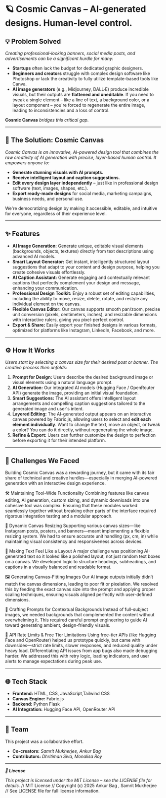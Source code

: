# 🪐 Cosmic Canvas – AI-generated designs. Human-level control.

## 💡 Problem Solved

*Creating professional-looking banners, social media posts, and advertisements can be a significant hurdle for many:*

  * **Startups** often lack the budget for dedicated graphic designers.
  * **Beginners and creators** struggle with complex design software like Photoshop or lack the creativity to fully utilize template-based tools like Canva.
  * **AI image generators** (e.g., Midjourney, DALL·E) produce incredible visuals, but their outputs are **flattened and uneditable**. If you need to tweak a single element – like a line of text, a background color, or a layout component – you're forced to regenerate the entire image, leading to inconsistencies and a loss of control.

**Cosmic Canvas** *bridges this critical gap*.

-----

## 🚀 The Solution: Cosmic Canvas

*Cosmic Canvas is an innovative, AI-powered design tool that combines the raw creativity of AI generation with precise, layer-based human control. It empowers anyone to:*

  * **Generate stunning visuals with AI prompts.**
  * **Receive intelligent layout and caption suggestions.**
  * **Edit every design layer independently** – just like in professional design software (text, images, shapes, etc.).
  * **Export ready-made designs** for social media, marketing campaigns, business needs, and personal use.

We're democratizing design by making it accessible, editable, and intuitive for everyone, regardless of their experience level.

-----

## ✨ Features

  * **AI Image Generation:** Generate unique, editable visual elements (backgrounds, objects, textures) directly from text descriptions using advanced AI models.
  * **Smart Layout Generator:** Get instant, intelligently structured layout suggestions that adapt to your content and design purpose, helping you create cohesive visuals effortlessly.
  * **AI Caption Assistant:** Generate engaging and contextually relevant captions that perfectly complement your design and message, enhancing your communication.
  * **Professional Design Toolkit:** Enjoy a robust set of editing capabilities, including the ability to move, resize, delete, rotate, and restyle any individual element on the canvas.
  * **Flexible Canvas Editor:** Our canvas supports smooth pan/zoom, precise unit conversion (pixels, centimeters, inches), and resizable dimensions with interactive rulers, giving you pixel-perfect control.
  * **Export & Share:** Easily export your finished designs in various formats, optimized for platforms like Instagram, LinkedIn, Facebook, and more.

-----

## ⚙️ How It Works

*Users start by selecting a canvas size for their desired post or banner. The creative process then unfolds:*

1.  **Prompt for Design:** Users describe the desired background image or visual elements using a natural language prompt.
2.  **AI Generation:** Our integrated AI models (Hugging Face / OpenRouter API) generate the image, providing an initial visual foundation.
3.  **Smart Suggestions:** The AI assistant offers intelligent layout arrangements and compelling caption suggestions tailored to the generated image and user's intent.
4.  **Layered Editing:** The AI-generated output appears on an interactive canvas powered by Fabric.js, allowing users to select and **edit each element individually**. Want to change the text, move an object, or tweak a color? You can do it directly, without regenerating the whole image.
5.  **Refine & Export:** Users can further customize the design to perfection before exporting it for their intended platform.

-----

## 🧩 Challenges We Faced
Building Cosmic Canvas was a rewarding journey, but it came with its fair share of technical and creative hurdles—especially in merging AI-powered generation with an interactive design experience.

🛠️ Maintaining Tool-Wide Functionality
Combining features like canvas editing, AI generation, custom sizing, and dynamic downloads into one cohesive tool was complex. Ensuring that these modules worked seamlessly together without breaking other parts of the interface required rigorous integration testing and a modular approach.

📏 Dynamic Canvas Resizing
Supporting various canvas sizes—like Instagram posts, posters, and banners—meant implementing a flexible resizing system. We had to ensure accurate unit handling (px, cm, in) while maintaining visual consistency and responsiveness across devices.

🧾 Making Text Feel Like a Layout
A major challenge was positioning AI-generated text so it looked like a polished layout, not just random text boxes on a canvas. We developed logic to structure headings, subheadings, and captions in a visually balanced and readable format.

🖼️ Generating Canvas-Fitting Images
Our AI image outputs initially didn’t match the canvas dimensions, leading to poor fit or pixelation. We resolved this by feeding the exact canvas size into the prompt and applying proper scaling techniques, ensuring visuals aligned perfectly with user-defined dimensions.

🎯 Crafting Prompts for Contextual Backgrounds
Instead of full-subject images, we needed backgrounds that complemented the content without overwhelming it. This required careful prompt engineering to guide AI toward generating ambient, design-friendly visuals.

🧪 API Rate Limits & Free Tier Limitations
Using free-tier APIs (like Hugging Face and OpenRouter) helped us prototype quickly, but came with downsides—strict rate limits, slower responses, and reduced quality under heavy load. Differentiating API issues from app bugs also made debugging harder. We addressed this with retry logic, loading indicators, and user alerts to manage expectations during peak use.

-----

## 🌐 Tech Stack

  * **Frontend:** HTML, CSS, JavaScript,Tailwind CSS
  * **Canvas Engine:** Fabric.js
  * **Backend:** Python Flask
  * **AI Integration:** Hugging Face API, OpenRouter API

-----

## 🤝 Team

This project was a collaborative effort.

  * **Co-creators:** *Samrit Mukherjee, Ankur Bag*
  * **Contributors:** *Dhritiman Siva, Monalisa Roy*

-----

 ***📜 License*** 

*This project is licensed under the MIT License – see the LICENSE file for details.*
// MIT License
// Copyright (c) 2025 Ankur Bag , Samrit Mukherjee
// See LICENSE file for full license information.
